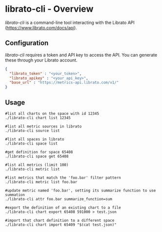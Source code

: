 # librato-cli - Overview #

_librato-cli_ is a command-line tool interacting with the Librato API (https://www.librato.com/docs/api).

## Configuration ##
_librato-cli_ requires a token and API key to access the API. You can generate these through your Librato account.

```json
{
  "librato_token" : "<your_token>",
  "librato_apikey" : "<your_api_key>",
  "base_url" : "https://metrics-api.librato.com/v1/"
}
```

## Usage ##

```
#list all charts on the space with id 12345
./librato-cli chart list 12345

#list all metric sources in librato
./librato-cli source list

#list all spaces in librato
./librato-cli space list

#get definition for space 65408
./librato-cli space get 65408

#list all metrics (limit 100)
./librato-cli metric list

#list metrics that match the 'foo.bar' filter pattern
./librato-cli metric list foo.bar

#update metric named 'foo.bar', setting its summarize function to use summation
./librato-cli attr foo.bar summarize_function=sum

#export the definition of an existing chart to a file
./librato-cli chart export 65408 591000 > test.json

#import that chart definition to a different space
./librato-cli chart import 65409 "$(cat test.json)"
```
